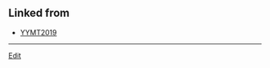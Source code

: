 ## Linked from

* [YYMT2019](YYMT2019.md)


----
[Edit](https://github.com/vitroid/vitroid.github.io/blob/master/MD/surface.md)
